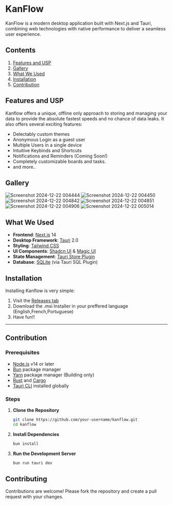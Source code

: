 # KanFlow

KanFlow is a modern desktop application built with Next.js and Tauri, combining web technologies with native performance to deliver a seamless user experience.

## Contents
1) [Features and USP](https://github.com/greeenboi/kanflow2.0?tab=readme-ov-file#features-and-usp)
2) [Gallery](https://github.com/greeenboi/kanflow2.0?tab=readme-ov-file#gallery)
3) [What We Used](https://github.com/greeenboi/kanflow2.0?tab=readme-ov-file#what-we-used)
4) [Installation](https://github.com/greeenboi/kanflow2.0?tab=readme-ov-file#installation)
5) [Contribution](https://github.com/greeenboi/kanflow2.0?tab=readme-ov-file#contribution)

## Features and USP

Kanflow offers a unique, offline only approach to storing and managing your data to provide the absolute fastest speeds and no chance of data leaks. 
It also offers several exciting features:
- Delectably custom themes
- Anonymous Login as a guest user
- Multiple Users in a single device
- Intuitive Keybinds and Shortcuts
- Notifications and Reminders (Coming Soon!)
- Completely customizable boards and tasks.
- and more..

## Gallery
![Screenshot 2024-12-22 004444](https://github.com/user-attachments/assets/77cc5d0f-f730-4210-8062-3e85fd9e4ac6)
![Screenshot 2024-12-22 004450](https://github.com/user-attachments/assets/9841b392-7954-4daa-be9c-edaceb02e1c8)
![Screenshot 2024-12-22 004842](https://github.com/user-attachments/assets/1a6fa874-8d4f-4aa6-9c7e-b5666196e64d)
![Screenshot 2024-12-22 004851](https://github.com/user-attachments/assets/73132ef8-77fb-4830-8221-565cda77b15c)
![Screenshot 2024-12-22 004906](https://github.com/user-attachments/assets/c36b605a-cb84-4b0c-8b79-3664ae933923)
![Screenshot 2024-12-22 005014](https://github.com/user-attachments/assets/034cca3d-4c19-4ff7-804c-0a84e18c6fab)

## What We Used

- **Frontend**: [Next.js](https://nextjs.org/) 14
- **Desktop Framework**: [Tauri](https://tauri.studio/) 2.0
- **Styling**: [Tailwind CSS](https://tailwindcss.com/)
- **UI Components**: [Shadcn UI](https://shadcn.com/) & [Magic UI](https://magicui.design/)
- **State Management**: [Tauri Store Plugin](https://tauri.app/plugin/store/)
- **Database**: [SQLite](https://www.sqlite.org/) (via Tauri SQL Plugin)
  

## Installation

Installing Kanflow is very simple:
1) Visit the [Releases tab](https://github.com/greeenboi/kanflow2.0/releases/tag/v0.2.0)
2) Download the .msi Installer in your preffered language (English,French,Portuguese)
3) Have fun!!

***

## Contribution
### Prerequisites

- [Node.js](https://nodejs.org/) v14 or later
- [Bun](https://bun.sh/) package manager
- [Yarn](https://yarnpkg.com) package manager (Building only)
- [Rust](https://www.rust-lang.org/tools/install) and [Cargo](https://doc.rust-lang.org/cargo/getting-started/installation.html)
- [Tauri CLI](https://tauri.studio/docs/getting-started/intro) installed globally

### Steps

1. **Clone the Repository**

    ```sh
    git clone https://github.com/your-username/kanflow.git
    cd kanflow
    ```

2. **Install Dependencies**

    ```sh
    bun install
    ```

3. **Run the Development Server**

    ```sh
    bun run tauri dev
    ```



## Contributing
Contributions are welcome! Please fork the repository and create a pull request with your changes.
